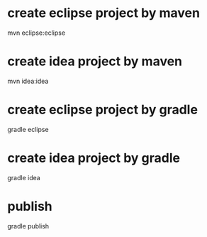 # create eclipse project by maven
mvn eclipse:eclipse

# create idea project by maven
mvn idea:idea

# create eclipse project by gradle
gradle eclipse

# create idea project by gradle
gradle idea

# publish
gradle publish